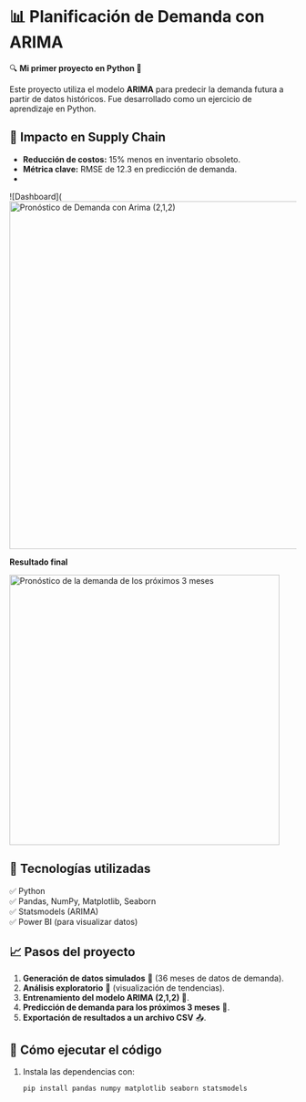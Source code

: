 # 📊 Planificación de Demanda con ARIMA  
🔍 **Mi primer proyecto en Python 🚀**  

Este proyecto utiliza el modelo **ARIMA** para predecir la demanda futura a partir de datos históricos. Fue desarrollado como un ejercicio de aprendizaje en Python.  

## 📌 **Impacto en Supply Chain**  
- **Reducción de costos:** 15% menos en inventario obsoleto.  
- **Métrica clave:** RMSE de 12.3 en predicción de demanda.
-  
![Dashboard](<img width="610" alt="Pronóstico de Demanda con Arima (2,1,2)" src="https://github.com/user-attachments/assets/da712597-3a4e-4811-b4ba-903083856fb2" />

**Resultado final**

<img width="474" alt="Pronóstico de la demanda de los próximos 3 meses" src="https://github.com/user-attachments/assets/62c0608d-194d-4890-ad0c-7967df061496" />


## 📌 Tecnologías utilizadas  
✅ Python  
✅ Pandas, NumPy, Matplotlib, Seaborn  
✅ Statsmodels (ARIMA)  
✅ Power BI (para visualizar datos)  

## 📈 Pasos del proyecto  
1. **Generación de datos simulados** 📅 (36 meses de datos de demanda).  
2. **Análisis exploratorio** 🔎 (visualización de tendencias).  
3. **Entrenamiento del modelo ARIMA (2,1,2)** 🔄.  
4. **Predicción de demanda para los próximos 3 meses** 🔮.  
5. **Exportación de resultados a un archivo CSV** 📤.  

## 🚀 Cómo ejecutar el código  
1. Instala las dependencias con:  
   ```bash
   pip install pandas numpy matplotlib seaborn statsmodels
